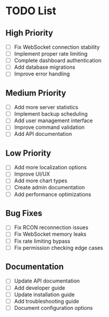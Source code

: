 # TODO List

## High Priority
- [ ] Fix WebSocket connection stability
- [ ] Implement proper rate limiting
- [ ] Complete dashboard authentication
- [ ] Add database migrations
- [ ] Improve error handling

## Medium Priority
- [ ] Add more server statistics
- [ ] Implement backup scheduling
- [ ] Add user management interface
- [ ] Improve command validation
- [ ] Add API documentation

## Low Priority
- [ ] Add more localization options
- [ ] Improve UI/UX
- [ ] Add more chart types
- [ ] Create admin documentation
- [ ] Add performance optimizations

## Bug Fixes
- [ ] Fix RCON reconnection issues
- [ ] Fix WebSocket memory leaks
- [ ] Fix rate limiting bypass
- [ ] Fix permission checking edge cases

## Documentation
- [ ] Update API documentation
- [ ] Add developer guide
- [ ] Update installation guide
- [ ] Add troubleshooting guide
- [ ] Document configuration options
